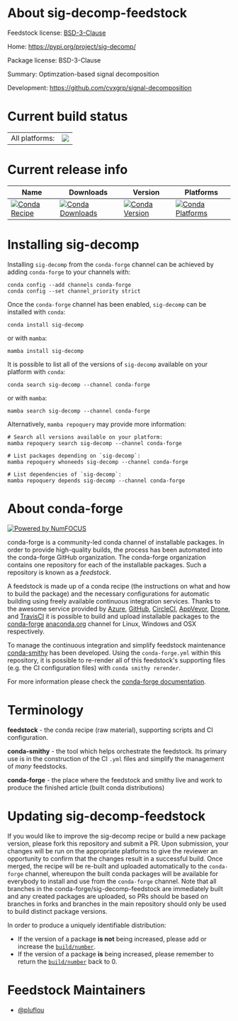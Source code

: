 About sig-decomp-feedstock
==========================

Feedstock license: [BSD-3-Clause](https://github.com/conda-forge/sig-decomp-feedstock/blob/main/LICENSE.txt)

Home: https://pypi.org/project/sig-decomp/

Package license: BSD-3-Clause

Summary: Optimzation-based signal decomposition

Development: https://github.com/cvxgrp/signal-decomposition

Current build status
====================


<table><tr><td>All platforms:</td>
    <td>
      <a href="https://dev.azure.com/conda-forge/feedstock-builds/_build/latest?definitionId=23485&branchName=main">
        <img src="https://dev.azure.com/conda-forge/feedstock-builds/_apis/build/status/sig-decomp-feedstock?branchName=main">
      </a>
    </td>
  </tr>
</table>

Current release info
====================

| Name | Downloads | Version | Platforms |
| --- | --- | --- | --- |
| [![Conda Recipe](https://img.shields.io/badge/recipe-sig--decomp-green.svg)](https://anaconda.org/conda-forge/sig-decomp) | [![Conda Downloads](https://img.shields.io/conda/dn/conda-forge/sig-decomp.svg)](https://anaconda.org/conda-forge/sig-decomp) | [![Conda Version](https://img.shields.io/conda/vn/conda-forge/sig-decomp.svg)](https://anaconda.org/conda-forge/sig-decomp) | [![Conda Platforms](https://img.shields.io/conda/pn/conda-forge/sig-decomp.svg)](https://anaconda.org/conda-forge/sig-decomp) |

Installing sig-decomp
=====================

Installing `sig-decomp` from the `conda-forge` channel can be achieved by adding `conda-forge` to your channels with:

```
conda config --add channels conda-forge
conda config --set channel_priority strict
```

Once the `conda-forge` channel has been enabled, `sig-decomp` can be installed with `conda`:

```
conda install sig-decomp
```

or with `mamba`:

```
mamba install sig-decomp
```

It is possible to list all of the versions of `sig-decomp` available on your platform with `conda`:

```
conda search sig-decomp --channel conda-forge
```

or with `mamba`:

```
mamba search sig-decomp --channel conda-forge
```

Alternatively, `mamba repoquery` may provide more information:

```
# Search all versions available on your platform:
mamba repoquery search sig-decomp --channel conda-forge

# List packages depending on `sig-decomp`:
mamba repoquery whoneeds sig-decomp --channel conda-forge

# List dependencies of `sig-decomp`:
mamba repoquery depends sig-decomp --channel conda-forge
```


About conda-forge
=================

[![Powered by
NumFOCUS](https://img.shields.io/badge/powered%20by-NumFOCUS-orange.svg?style=flat&colorA=E1523D&colorB=007D8A)](https://numfocus.org)

conda-forge is a community-led conda channel of installable packages.
In order to provide high-quality builds, the process has been automated into the
conda-forge GitHub organization. The conda-forge organization contains one repository
for each of the installable packages. Such a repository is known as a *feedstock*.

A feedstock is made up of a conda recipe (the instructions on what and how to build
the package) and the necessary configurations for automatic building using freely
available continuous integration services. Thanks to the awesome service provided by
[Azure](https://azure.microsoft.com/en-us/services/devops/), [GitHub](https://github.com/),
[CircleCI](https://circleci.com/), [AppVeyor](https://www.appveyor.com/),
[Drone](https://cloud.drone.io/welcome), and [TravisCI](https://travis-ci.com/)
it is possible to build and upload installable packages to the
[conda-forge](https://anaconda.org/conda-forge) [anaconda.org](https://anaconda.org/)
channel for Linux, Windows and OSX respectively.

To manage the continuous integration and simplify feedstock maintenance
[conda-smithy](https://github.com/conda-forge/conda-smithy) has been developed.
Using the ``conda-forge.yml`` within this repository, it is possible to re-render all of
this feedstock's supporting files (e.g. the CI configuration files) with ``conda smithy rerender``.

For more information please check the [conda-forge documentation](https://conda-forge.org/docs/).

Terminology
===========

**feedstock** - the conda recipe (raw material), supporting scripts and CI configuration.

**conda-smithy** - the tool which helps orchestrate the feedstock.
                   Its primary use is in the construction of the CI ``.yml`` files
                   and simplify the management of *many* feedstocks.

**conda-forge** - the place where the feedstock and smithy live and work to
                  produce the finished article (built conda distributions)


Updating sig-decomp-feedstock
=============================

If you would like to improve the sig-decomp recipe or build a new
package version, please fork this repository and submit a PR. Upon submission,
your changes will be run on the appropriate platforms to give the reviewer an
opportunity to confirm that the changes result in a successful build. Once
merged, the recipe will be re-built and uploaded automatically to the
`conda-forge` channel, whereupon the built conda packages will be available for
everybody to install and use from the `conda-forge` channel.
Note that all branches in the conda-forge/sig-decomp-feedstock are
immediately built and any created packages are uploaded, so PRs should be based
on branches in forks and branches in the main repository should only be used to
build distinct package versions.

In order to produce a uniquely identifiable distribution:
 * If the version of a package **is not** being increased, please add or increase
   the [``build/number``](https://docs.conda.io/projects/conda-build/en/latest/resources/define-metadata.html#build-number-and-string).
 * If the version of a package **is** being increased, please remember to return
   the [``build/number``](https://docs.conda.io/projects/conda-build/en/latest/resources/define-metadata.html#build-number-and-string)
   back to 0.

Feedstock Maintainers
=====================

* [@pluflou](https://github.com/pluflou/)

